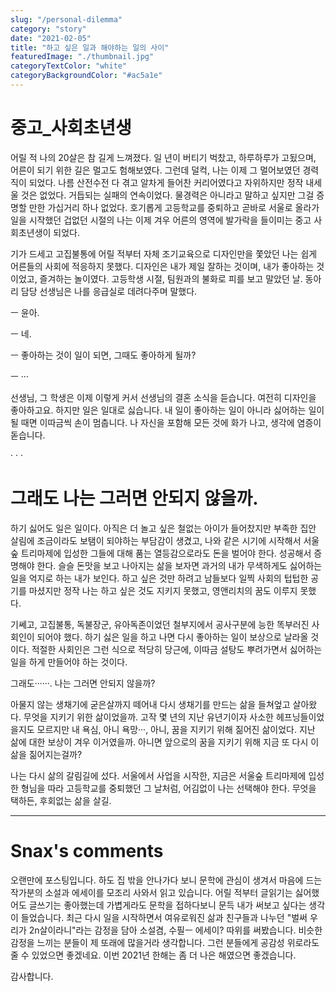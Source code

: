 ```yaml
---
slug: "/personal-dilemma"
category: "story"
date: "2021-02-05"
title: "하고 싶은 일과 해야하는 일의 사이"
featuredImage: "./thumbnail.jpg"
categoryTextColor: "white"
categoryBackgroundColor: "#ac5a1e"
---
```


# 중고\_사회초년생

어릴 적 나의 20살은 참 길게 느껴졌다. 일 년이 버티기 벅찼고, 하루하루가 고됬으며, 어른이 되기 위한 길은 멀고도 험해보였다. 그런데 덜컥, 나는 이제 그 멀어보였던 경력직이 되었다. 나름 산전수전 다 겪고 알차게 들어찬 커리어였다고 자위하지만 정작 내세울 것은 없었다. 거듭되는 실패의 연속이었다. 물경력은 아니라고 말하고 싶지만 그걸 증명할 만한 가십거리 하나 없었다. 호기롭게 고등학교를 중퇴하고 곧바로 서울로 올라가 일을 시작했던 겁없던 시절의 나는 이제 겨우 어른의 영역에 발가락을 들이미는 중고 사회초년생이 되었다.

기가 드세고 고집불통에 어릴 적부터 자체 조기교육으로 디자인만을 쫓았던 나는 쉽게 어른들의 사회에 적응하지 못했다. 디자인은 내가 제일 잘하는 것이며, 내가 좋아하는 것이었고, 즐겨하는 놀이였다. 고등학생 시절, 팀원과의 불화로 피를 보고 말았던 날. 동아리 담당 선생님은 나를 응급실로 데려다주며 말했다.

ㅡ 윤아.

ㅡ 네.

ㅡ 좋아하는 것이 일이 되면, 그때도 좋아하게 될까?

ㅡ ···

선생님, 그 학생은 이제 이렇게 커서 선생님의 결혼 소식을 듣습니다. 여전히 디자인을 좋아하고요. 하지만 일은 일대로 싫습니다. 내 일이 좋아하는 일이 아니라 싫어하는 일이 될 때면 이따금씩 손이 멈춥니다. 나 자신을 포함해 모든 것에 화가 나고, 생각에 염증이 돋습니다.

· · ·

# 그래도 나는 그러면 안되지 않을까.

하기 싫어도 일은 일이다. 아직은 더 놀고 싶은 철없는 아이가 들어찼지만 부족한 집안 살림에 조금이라도 보탬이 되야하는 부담감이 생겼고, 나와 같은 시기에 시작해서 서울숲 트리마제에 입성한 그들에 대해 품는 열등감으로라도 돈을 벌어야 한다. 성공해서 증명해야 한다. 슬슬 돈맛을 보고 나아지는 삶을 보자면 과거의 내가 무색하게도 싫어하는 일을 억지로 하는 내가 보인다. 하고 싶은 것만 하려고 남들보다 일찍 사회의 텁텁한 공기를 마셨지만 정작 나는 하고 싶은 것도 지키지 못했고, 영앤리치의 꿈도 이루지 못했다.

기쎄고, 고집불통, 독불장군, 유아독존이었던 철부지에서 공사구분에 능한 똑부러진 사회인이 되어야 했다. 하기 싫은 일을 하고 나면 다시 좋아하는 일이 보상으로 날라올 것이다. 적절한 사회인은 그런 식으로 적당히 당근에, 이따금 설탕도 뿌려가면서 싫어하는 일을 하게 만들어야 하는 것이다.

그래도······. 나는 그러면 안되지 않을까?

아물지 않는 생채기에 굳은살까지 떼어내 다시 생채기를 만드는 삶을 들쳐엎고 살아왔다. 무엇을 지키기 위한 삶이었을까. 고작 몇 년의 지난 유년기이자 사소한 헤프닝들이었을지도 모르지만 내 욕심, 아니 욕망···, 아니, 꿈을 지키기 위해 짊어진 삶이었다. 지난 삶에 대한 보상이 겨우 이거였을까. 아니면 앞으로의 꿈을 지키기 위해 지금 또 다시 이 삶을 짊어지는걸까?

나는 다시 삶의 갈림길에 섰다. 서울에서 사업을 시작한, 지금은 서울숲 트리마제에 입성한 형님을 따라 고등학교를 중퇴했던 그 날처럼, 어김없이 나는 선택해야 한다. 무엇을 택하든, 후회없는 삶을 살길.

---

# Snax's comments

오랜만에 포스팅입니다. 하도 집 밖을 안나가다 보니 문학에 관심이 생겨서 마음에 드는 작가분의 소설과 에세이를 모조리 사와서 읽고 있습니다. 어릴 적부터 글읽기는 싫어했어도 글쓰기는 좋아했는데 가볍게라도 문학을 접하다보니 문득 내가 써보고 싶다는 생각이 들었습니다. 최근 다시 일을 시작하면서 여유로워진 삶과 친구들과 나누던 "벌써 우리가 2n살이라니"라는 감정을 담아 소설겸, 수필ㅡ 에세이? 따위를 써봤습니다. 비슷한 감정을 느끼는 분들이 제 또래에 많을거라 생각합니다. 그런 분들에게 공감성 위로라도 줄 수 있었으면 좋겠네요. 이번 2021년 한해는 좀 더 나은 해였으면 좋겠습니다.

감사합니다.

